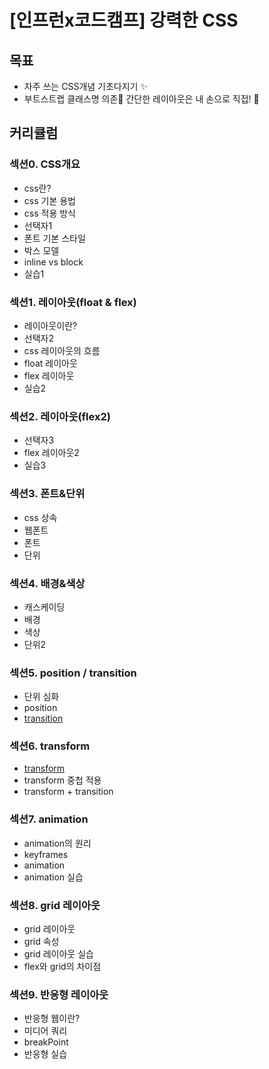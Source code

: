 # [인프런x코드캠프] 강력한 CSS
## 목표
- 자주 쓰는 CSS개념 기초다지기 ✨
- 부트스트랩 클래스명 의존🚫 간단한 레이아웃은 내 손으로 직접! 💪

## 커리큘럼
### 섹션0. CSS개요
- css란?
- css 기본 용법
- css 적용 방식
- 선택자1
- 폰트 기본 스타일
- 박스 모델
- inline vs block
- 실습1

### 섹션1. 레이아웃(float & flex)
- 레이아웃이란?
- 선택자2
- css 레이아웃의 흐름
- float 레이아웃
- flex 레이아웃
- 실습2

### 섹션2. 레이아웃(flex2)
- 선택자3
- flex 레이아웃2
- 실습3

### 섹션3. 폰트&단위
- css 상속
- 웹폰트
- 폰트
- 단위

### 섹션4. 배경&색상
- 캐스케이딩
- 배경
- 색상
- 단위2

### 섹션5. position / transition
- 단위 심화
- position
- [transition](./study/04_Transition.md)
### 섹션6. transform
- [transform](./study/05_Transform.md)
- transform 중첩 적용
- transform + transition

### 섹션7. animation
- animation의 원리
- keyframes
- animation
- animation 실습

### 섹션8. grid 레이아웃
- grid 레이아웃
- grid 속성
- grid 레이아웃 실습
- flex와 grid의 차이점

### 섹션9. 반응형 레이아웃
- 반응형 웹이란?
- 미디어 쿼리
- breakPoint
- 반응형 실습
